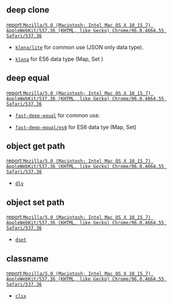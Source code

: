 ## deep clone
[report `Mozilla/5.0 (Macintosh; Intel Mac OS X 10_15_7) AppleWebKit/537.36 (KHTML, like Gecko) Chrome/96.0.4664.55 Safari/537.36`](./deep-clone/report.pdf)

- [`klona/lite`](https://github.com/lukeed/klona#klonalite) for common use (JSON only data type).

- [`klona`](https://github.com/lukeed/klona#klona) for ES6 data type (Map, Set )

## deep equal
[report `Mozilla/5.0 (Macintosh; Intel Mac OS X 10_15_7) AppleWebKit/537.36 (KHTML, like Gecko) Chrome/96.0.4664.55 Safari/537.36`](./deep-equal/report.pdf)

- [`fast-deep-equal`](https://github.com/epoberezkin/fast-deep-equal#usage) for common use.

- [`fast-deep-equal/es6`](https://github.com/epoberezkin/fast-deep-equal#usage) for ES6 data tye (Map, Set)

## object get path
[report `Mozilla/5.0 (Macintosh; Intel Mac OS X 10_15_7) AppleWebKit/537.36 (KHTML, like Gecko) Chrome/96.0.4664.55 Safari/537.36`](./object-get/report.pdf)

- [`dlv`](https://github.com/developit/dlv#usage)

## object set path
[report `Mozilla/5.0 (Macintosh; Intel Mac OS X 10_15_7) AppleWebKit/537.36 (KHTML, like Gecko) Chrome/96.0.4664.55 Safari/537.36`](./object-set/report.pdf)

- [`dset`](https://github.com/lukeed/dset#dset)

## classname
[report `Mozilla/5.0 (Macintosh; Intel Mac OS X 10_15_7) AppleWebKit/537.36 (KHTML, like Gecko) Chrome/96.0.4664.55 Safari/537.36`](./classname/report.pdf)

- [`clsx`](https://github.com/lukeed/clsx#usage)
